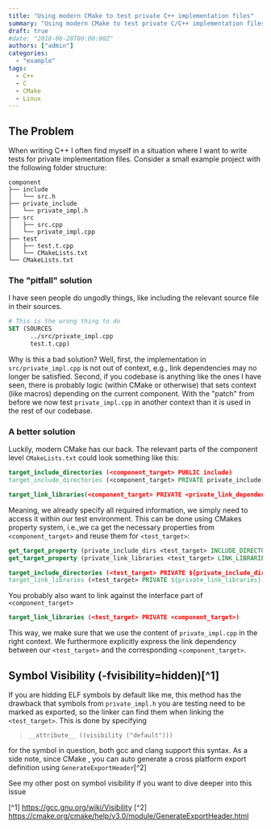 ```yaml
---
title: "Using modern CMake to test private C++ implementation files"
summary: "Using modern CMake to test private C/C++ implementation files without exposing them to the library user."
draft: true
#date: "2018-06-28T00:00:00Z"
authors: ["admin"]
categories:
  - "example"
tags:
  - C++
  - C 
  - CMake
  - Linux
---
```

## The Problem
When writing C++ I often find myself in a situation where I want to write tests for private implementation files. Consider a small example project with the following folder structure:
```
component
├── include
│   └── src.h
├── private_include
│   └── private_impl.h
├── src
│   ├── src.cpp
│   └── private_impl.cpp
├── test
│   ├── test.t.cpp
│   └── CMakeLists.txt
└── CMakeLists.txt
```
### The "pitfall" solution
I have seen people do ungodly things, like including the relevant source file in their sources.
```cmake
# This is the wrong thing to do
SET (SOURCES 
      ../src/private_impl.cpp
      test.t.cpp)
```
Why is this a bad solution? Well, first, the implementation in `src/private_impl.cpp` is not out of context, e.g., link dependencies may no longer be satisfied. 
Second, if you codebase is anything like the ones I have seen, there is probably logic (within CMake or otherwise) that sets context (like macros) depending on the current component. With the "patch" from before we now test `private_impl.cpp` in another context than it is used in the rest of our codebase.

### A better solution
Luckily, modern CMake has our back. The relevant parts of the component level `CMakeLists.txt` could look something like this:
```cmake
target_include_directories (<component_target> PUBLIC include)
target_include_directories (<component_target> PRIVATE private_include)

target_link_libraries(<component_target> PRIVATE <private_link_dependency>)
```
Meaning, we already specify all required information, we simply need to access it within our test environment.
This can be done using CMakes property system, i.e.,we ca get the necessary properties from `<component_target>` and reuse them for `<test_target>`:
```cmake 
get_target_property (private_include_dirs <test_target> INCLUDE_DIRECTORIES)
get_target_property (private_link_libraries <test_target> LINK_LIBRARIES)

target_include_directories (<test_target> PRIVATE ${private_include_dirs})
target_link_libraries (<test_target> PRIVATE ${private_link_libraries})
```
You probably also want to link against the interface part of `<component_target>`
```cmake
target_link_libraries (<test_target> PRIVATE <component_target>)
```

This way, we make sure that we use the content of `private_impl.cpp` in the right context. We furthermore explicitly express the link dependency between our `<test_target>` and the corresponding `<component_target>`.

## Symbol Visibility (-fvisibility=hidden)[^1] 
If you are hidding ELF symbols by default like me, this method has the drawback that symbols from `private_impl.h` you are testing need to be marked as exported, so the linker can find them when linking the `<test_target>`. This is done by specifying 
> `__attribute__ ((visibility ("default")))` 

for the symbol in question, both gcc and clang support this syntax.
As a side note, since CMake <add version>, you can auto generate a cross platform export definition using `GenerateExportHeader`[^2]



See my other post on symbol visibility if you want to dive deeper into this issue

[^1] https://gcc.gnu.org/wiki/Visibility
[^2] https://cmake.org/cmake/help/v3.0/module/GenerateExportHeader.html
